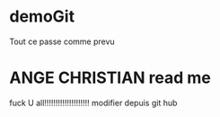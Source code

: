 # demoGit

Tout ce passe comme prevu

ANGE CHRISTIAN read me
=====================

fuck U all!!!!!!!!!!!!!!!!!!!! 
modifier depuis git hub
